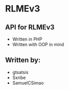 # RLMEv3
## API for RLMEv3

- Written in PHP
- Written with OOP in mind

## Written by:

- gtsatsis
- Sxribe
- SamuelCSimao